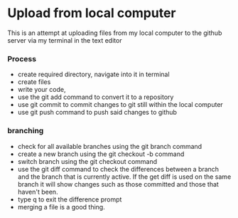 # Upload from local computer

This is an attempt at uploading files from my local computer to the github
server via my terminal in the text editor

### Process

- create required directory, navigate into it in terminal
- create files
- write your code,
- use the git add command to convert it to a repository
- use git commit to commit changes to git still within the local computer
- use git push command to push said changes to github

### branching
- check for all available branches using the git branch command
- create a new branch using the git checkout -b <branch name> command
- switch branch using the git checkout <branch name> command
- use the git diff <branch name> command to check the differences between a branch
and the branch that is currently active. If the get diff is used on the same branch
it will show changes such as those committed and those that haven't been.
- type q to exit the difference prompt
- merging a file is a good thing.
